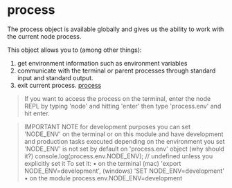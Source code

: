 # process

The process object is available globally and gives us the ability to work with the current node process.
 
This object allows you to (among other things):  
1. get environment information such as environment variables 
2. communicate with the terminal or parent processes through standard input and standard output. 
3. exit current process. 
[process](https://nodejs.org/api/process.html)
 

> If you want to access the process on the terminal, enter the node REPL by typing 'node' and hitting 'enter' then type 'process.env' and hit enter.
 

> IMPORTANT NOTE 
for development purposes you can set 'NODE_ENV' on the terminal or on this module
and have development and production tasks executed depending on the environment you set
'NODE_ENV' is not set by default on 'process.env' object (why should it?)
console.log(process.env.NODE_ENV); // undefined unless you explicitly set it
To set it:
• on the terminal (mac) 'export NODE_ENV=development', (windows) 'SET NODE_ENV=development'
• on the module process.env.NODE_ENV=development
